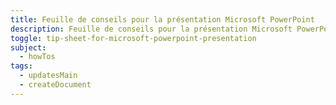```yaml
---
title: Feuille de conseils pour la présentation Microsoft PowerPoint
description: Feuille de conseils pour la présentation Microsoft PowerPoint
toggle: tip-sheet-for-microsoft-powerpoint-presentation
subject:
  - howTos
tags:
  - updatesMain
  - createDocument
---
```

